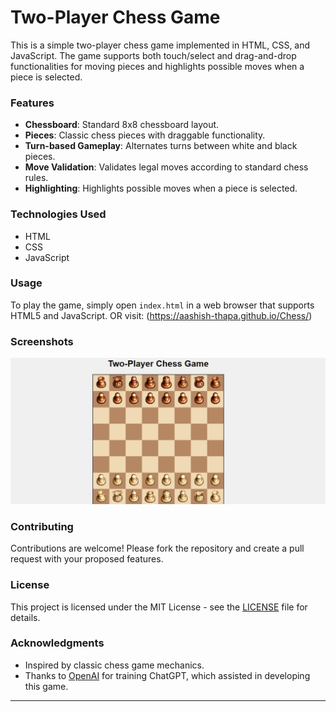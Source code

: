 
# Two-Player Chess Game

This is a simple two-player chess game implemented in HTML, CSS, and JavaScript. The game supports both touch/select and drag-and-drop functionalities for moving pieces and highlights possible moves when a piece is selected.

### Features

- **Chessboard**: Standard 8x8 chessboard layout.
- **Pieces**: Classic chess pieces with draggable functionality.
- **Turn-based Gameplay**: Alternates turns between white and black pieces.
- **Move Validation**: Validates legal moves according to standard chess rules.
- **Highlighting**: Highlights possible moves when a piece is selected.

### Technologies Used

- HTML
- CSS
- JavaScript

### Usage

To play the game, simply open `index.html` in a web browser that supports HTML5 and JavaScript.
OR
visit: (https://aashish-thapa.github.io/Chess/)

### Screenshots

![Game Screenshot](./images/Chess.png)

### Contributing

Contributions are welcome! Please fork the repository and create a pull request with your proposed features.

### License

This project is licensed under the MIT License - see the [LICENSE](LICENSE) file for details.

### Acknowledgments

- Inspired by classic chess game mechanics.
- Thanks to [OpenAI](https://openai.com) for training ChatGPT, which assisted in developing this game.

---
